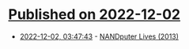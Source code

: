 # [Published on 2022-12-02](index.md)

* [2022-12-02, 03:47:43](https://news.ycombinator.com/item?id=33826518) - [NANDputer Lives (2013)](http://blog.kevtris.org/?p=62)
